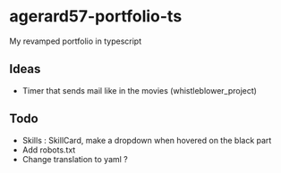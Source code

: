 # agerard57-portfolio-ts

My revamped portfolio in typescript

## Ideas

- Timer that sends mail like in the movies (whistleblower_project)

## Todo

- Skills : SkillCard, make a dropdown when hovered on the black part
- Add robots.txt
- Change translation to yaml ?
